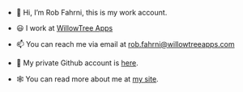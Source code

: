 - 👋 Hi, I’m Rob Fahrni, this is my work account. 
- 😃 I work at [WillowTree Apps](https://willowtreeapps.com)
- 📫 You can reach me via email at rob.fahrni@willowtreeapps.com

- 🎃 My private Github account is [here](https://github.com/fahrni).
- 🕸 You can read more about me at [my site](https://fahrni.me).
